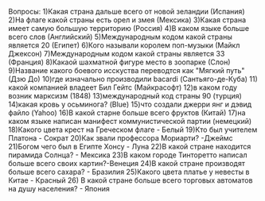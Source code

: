 Вопросы:
1)Какая страна дальше всего от новой зеландии (Испания)
2)На флаге какой страны есть орел и змея (Мексика)
3)Какая страна имеет самую большую территорию (Россия)
4)В каком языке больше всего слов (Английский)
5)Международным кодом какой страны является 20 (Египет)
6)Кого называли королем поп-музыки (Майкл Джексон)
7)Международным кодом какой страны является 33 (Франция)
8)Какаой шахматной фигуре место в зоопарке (Слон)
9)Название какого боевого исскуства переводтся как "Мягкий путь" (Дзю До)
10)где изначально производили bacardi (Сантьяго-де-Куба)
11) какой компанией владеет Бил Гейтс (Майкрасофт)
12)в каком году возник марксизм (1848)
13)международный код страны 90 (турция)
14)какая кровь у осьминога? (Blue)
15)что создали джерри янг и дэвид файло (Yahoo)
16)В какой старне больше всего фруктов (Китай)
17)на каком языке написан манифест коммунистической партии (немецкий)
18)Какого цвета крест на Греческом флаге - Белый
19)Кто был учителем Платона - Сократ
20)Как звали профессора Мориарти? -Джеймс
21)Богом чего был в Египте Хонсу - Луна
22)В какой стране находится пирамида Солнца? - Мексика
23)В каком городе Тинторетто написал больше всего своих картин?-Венеция
24)В какой стране производят больше всего сахара? - Бразилия
25)Какого цвета платье у невесты в Китае - Красный
26) В какой стране больше всего торговых автоматов на душу населения? - Япония

